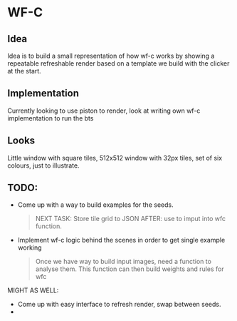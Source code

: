 <!-- vale off -->
# WF-C

## Idea
Idea is to build a small representation of how wf-c works by showing a repeatable refreshable render
based on a template we build with the clicker at the start.

## Implementation
Currently looking to use piston to render, look at writing own wf-c implementation to run the bts

## Looks
Little window with square tiles, 512x512 window with 32px tiles, set of six colours, just to
illustrate.

## TODO:
 - Come up with a way to build examples for the seeds. 
    > NEXT TASK: Store tile grid to JSON
    > AFTER: use to imput into wfc function.

 - Implement wf-c logic behind the scenes in order to get single example working
    > Once we have way to build input images, need a function to analyse them.
    > This function can then build weights and rules for wfc

 MIGHT AS WELL:
 - Come up with easy interface to refresh render, swap between seeds.
 - 
